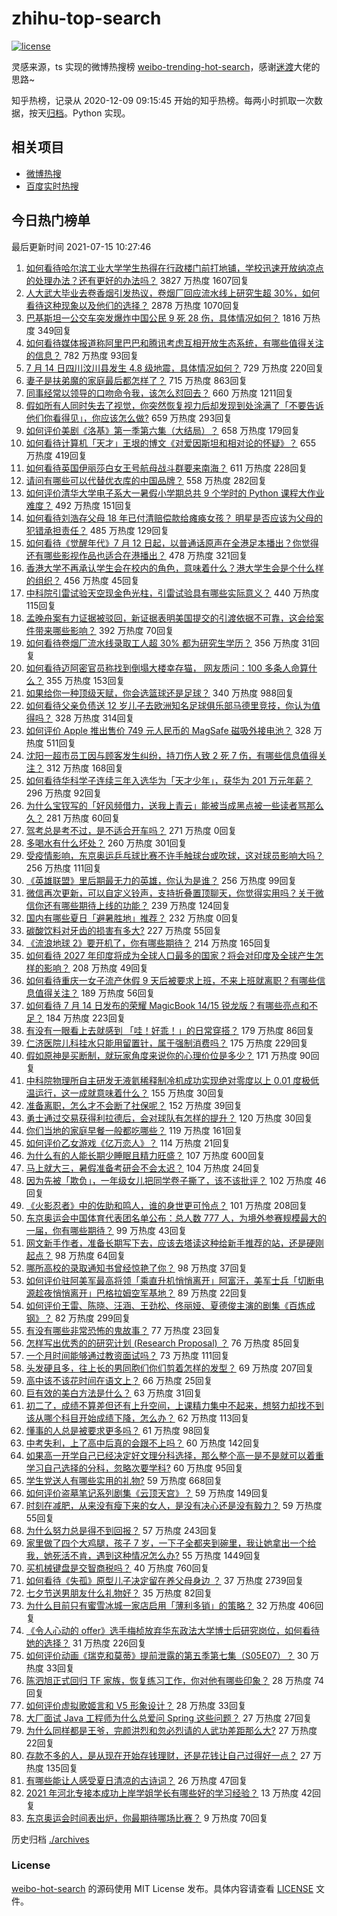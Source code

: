 # zhihu-top-search

[![license](https://img.shields.io/github/license/Arrackisarookie/zhihu-top-search)](https://github.com/Arrackisarookie/zhihu-top-search/blob/master/LICENSE)

灵感来源，ts 实现的微博热搜榜 [weibo-trending-hot-search](https://github.com/justjavac/weibo-trending-hot-search)，感谢[迷渡](https://github.com/justjavac)大佬的思路~

知乎热榜，记录从 2020-12-09 09:15:45 开始的知乎热榜。每两小时抓取一次数据，按天[归档](./archives)。Python 实现。

## 相关项目
+ [微博热搜](https://github.com/Arrackisarookie/weibo-hot-search)
+ [百度实时热搜](https://github.com/Arrackisarookie/baidu-hot-search)

## 今日热门榜单

<!-- Rank Begin -->

最后更新时间 2021-07-15 10:27:46

1. [如何看待哈尔滨工业大学学生热得在行政楼门前打地铺，学校迅速开放纳凉点的处理办法？还有更好的办法吗？](https://www.zhihu.com/question/471954284) 3827 万热度 1607回复
1. [人大武大毕业去卷香烟引发热议，卷烟厂回应流水线上研究生超 30%，如何看待这种现象以及他们的选择？](https://www.zhihu.com/question/472023038) 2878 万热度 1070回复
1. [巴基斯坦一公交车突发爆炸中国公民 9 死 28 伤，具体情况如何？](https://www.zhihu.com/question/472168448) 1816 万热度 349回复
1. [如何看待媒体报道称阿里巴巴和腾讯考虑互相开放生态系统，有哪些值得关注的信息？](https://www.zhihu.com/question/472226846) 782 万热度 93回复
1. [7 月 14 日四川汶川县发生 4.8 级地震，具体情况如何？](https://www.zhihu.com/question/472278269) 729 万热度 220回复
1. [妻子是扶弟魔的家庭最后都怎样了？](https://www.zhihu.com/question/388115245) 715 万热度 863回复
1. [同事经常以领导的口吻命令我，该怎么怼回去？](https://www.zhihu.com/question/341779064) 660 万热度 1211回复
1. [假如所有人同时失去了视觉，你突然恢复视力后却发现到处涂满了「不要告诉他们你看得见」，你应该怎么做?](https://www.zhihu.com/question/455155293) 659 万热度 293回复
1. [如何评价美剧《洛基》第一季第六集（大结局）？](https://www.zhihu.com/question/471727220) 658 万热度 179回复
1. [如何看待计算机「天才」王垠的博文《对爱因斯坦和相对论的怀疑》？](https://www.zhihu.com/question/471840054) 655 万热度 419回复
1. [如何看待英国伊丽莎白女王号航母战斗群要来南海？](https://www.zhihu.com/question/471963739) 611 万热度 228回复
1. [请问有哪些可以代替优衣库的中国品牌？](https://www.zhihu.com/question/451270885) 558 万热度 282回复
1. [如何评价清华大学电子系大一暑假小学期总共 9 个学时的 Python 课程大作业难度？](https://www.zhihu.com/question/471999381) 492 万热度 151回复
1. [如何看待刘浩存父母 18 年已付清赔偿款给瘫痪女孩？ 明星是否应该为父母的犯错承担责任？](https://www.zhihu.com/question/472014999) 485 万热度 129回复
1. [如何看待《觉醒年代》7 月 12 日起，以普通话原声在全港足本播出？你觉得还有哪些影视作品也适合在港播出？](https://www.zhihu.com/question/471859341) 478 万热度 321回复
1. [香港大学不再承认学生会在校内的角色，意味着什么？港大学生会是个什么样的组织？](https://www.zhihu.com/question/472106510) 456 万热度 45回复
1. [中科院引雷试验天空现金色光柱，引雷试验具有哪些实际意义？](https://www.zhihu.com/question/472048621) 440 万热度 115回复
1. [孟晚舟案有力证据被驳回，新证据表明美国提交的引渡依据不可靠，这会给案件带来哪些影响？](https://www.zhihu.com/question/471307679) 392 万热度 70回复
1. [如何看待卷烟厂流水线录取工人超 30% 都为研究生学历？](https://www.zhihu.com/question/472132593) 356 万热度 31回复
1. [如何看待迈阿密官员称找到倒塌大楼幸存猫， 网友质问：100 多条人命算什么？](https://www.zhihu.com/question/471388249) 355 万热度 153回复
1. [如果给你一种顶级天赋，你会选篮球还是足球？](https://www.zhihu.com/question/404964574) 340 万热度 988回复
1. [如何看待父亲负债送 12 岁儿子去欧洲知名足球俱乐部马德里竞技，你认为值得吗？](https://www.zhihu.com/question/471075934) 328 万热度 314回复
1. [如何评价 Apple 推出售价 749 元人民币的 MagSafe 磁吸外接电池？](https://www.zhihu.com/question/472094624) 328 万热度 511回复
1. [沈阳一超市员工因与顾客发生纠纷，持刀伤人致 2 死 7 伤，有哪些信息值得关注？](https://www.zhihu.com/question/472203816) 312 万热度 168回复
1. [如何看待华科学子连续三年入选华为「天才少年」，获华为 201 万元年薪？](https://www.zhihu.com/question/469711065) 296 万热度 92回复
1. [为什么宝钗写的「好风频借力，送我上青云」能被当成黑点被一些读者骂那么久？](https://www.zhihu.com/question/467421306) 281 万热度 60回复
1. [驾考总是考不过，是不适合开车吗？](https://www.zhihu.com/roundtable/xueche) 271 万热度 0回复
1. [多喝水有什么坏处？](https://www.zhihu.com/question/468560630) 260 万热度 301回复
1. [受疫情影响，东京奥运乒乓球比赛不许手触球台或吹球，这对球员影响大吗？](https://www.zhihu.com/question/472117398) 256 万热度 111回复
1. [《英雄联盟》里后期最无力的英雄，你认为是谁？](https://www.zhihu.com/question/463004471) 256 万热度 99回复
1. [微信再次更新，可以自定义铃声，支持折叠置顶聊天，你觉得实用吗？关于微信你还有哪些期待上线的功能？](https://www.zhihu.com/question/472167021) 239 万热度 124回复
1. [国内有哪些夏日「避暑胜地」推荐？](https://www.zhihu.com/roundtable/shujiatravel) 232 万热度 0回复
1. [碳酸饮料对牙齿的损害有多大?](https://www.zhihu.com/question/469791739) 227 万热度 55回复
1. [《流浪地球 2》要开机了，你有哪些期待？](https://www.zhihu.com/question/471927786) 214 万热度 165回复
1. [如何看待 2027 年印度将成为全球人口最多的国家？将会对印度及全球产生怎样的影响？](https://www.zhihu.com/question/471764919) 208 万热度 49回复
1. [如何看待重庆一女子流产休假 9 天后被要求上班，不来上班就离职？有哪些信息值得关注？](https://www.zhihu.com/question/471945220) 189 万热度 56回复
1. [如何看待 7 月 14 日发布的荣耀 MagicBook 14/15 锐龙版？有哪些亮点和不足？](https://www.zhihu.com/question/472202759) 184 万热度 223回复
1. [有没有一眼看上去就感到 「哇！好乖！」的日常穿搭？](https://www.zhihu.com/question/454682479) 179 万热度 86回复
1. [仁济医院儿科挂水只能用留置针，属于强制消费吗？](https://www.zhihu.com/question/470800261) 175 万热度 229回复
1. [假如原神是买断制，就玩家角度来说你的心理价位是多少？](https://www.zhihu.com/question/471287488) 171 万热度 90回复
1. [中科院物理所自主研发无液氦稀释制冷机成功实现绝对零度以上 0.01 度极低温运行，这一成就意味着什么？](https://www.zhihu.com/question/471946119) 155 万热度 30回复
1. [准备离职，怎么才不会断了社保呢？](https://www.zhihu.com/question/22741732) 152 万热度 39回复
1. [勇士通过交易获得利拉德后，会对球队有怎样的提升？](https://www.zhihu.com/question/472015375) 120 万热度 30回复
1. [你们当地的家庭早餐一般都吃哪些？](https://www.zhihu.com/question/469546825) 119 万热度 161回复
1. [如何评价乙女游戏《亿万恋人》？](https://www.zhihu.com/question/470777067) 114 万热度 21回复
1. [为什么有的人能长期少睡眠且精力旺盛？](https://www.zhihu.com/question/27087016) 107 万热度 600回复
1. [马上就大三，暑假准备考研会不会太迟？](https://www.zhihu.com/question/468399095) 104 万热度 24回复
1. [因为先被「欺负」，一年级女儿把同学卷子撕了，该不该批评？](https://www.zhihu.com/question/470997301) 102 万热度 46回复
1. [《火影忍者》中的佐助和鸣人，谁的身世更可怜点？](https://www.zhihu.com/question/29238831) 101 万热度 208回复
1. [东京奥运会中国体育代表团名单公布：总人数 777 人，为境外参赛规模最大的一届，你有哪些期待？](https://www.zhihu.com/question/472186155) 99 万热度 43回复
1. [网文新手作者，准备长期写下去，应该去塔读这种给新手推荐的站，还是硬刚起点？](https://www.zhihu.com/question/470591191) 98 万热度 64回复
1. [哪所高校的录取通知书曾经惊艳了你？](https://www.zhihu.com/question/471971073) 98 万热度 37回复
1. [如何评价驻阿美军最高将领「乘直升机悄悄离开」阿富汗，美军士兵「切断电源趁夜悄悄离开」巴格拉姆空军基地？](https://www.zhihu.com/question/471936835) 89 万热度 22回复
1. [如何评价王雷、陈晓、汪涵、王劲松、佟丽娅、夏德俊主演的剧集《百炼成钢》？](https://www.zhihu.com/question/464290746) 82 万热度 299回复
1. [有没有哪些非常恐怖的鬼故事？](https://www.zhihu.com/question/467736140) 77 万热度 23回复
1. [怎样写出优秀的的研究计划 (Research Proposal) ？](https://www.zhihu.com/question/23695058) 76 万热度 85回复
1. [一个月时间能够通过教资面试吗？](https://www.zhihu.com/question/450116108) 73 万热度 111回复
1. [头发硬且多，往上长的男同胞们你们剪着怎样的发型？](https://www.zhihu.com/question/32026607) 69 万热度 207回复
1. [高中该不该花时间在语文上？](https://www.zhihu.com/question/471034401) 66 万热度 25回复
1. [巨有效的美白方法是什么？](https://www.zhihu.com/question/437976033) 63 万热度 31回复
1. [初二了，成绩不算差但还有上升空间，上课精力集中不起来，想努力却找不到该从哪个科目开始成绩下降，怎么办？](https://www.zhihu.com/question/472160742) 62 万热度 113回复
1. [懂事的人总是被要求更多吗？](https://www.zhihu.com/question/472102017) 61 万热度 98回复
1. [中考失利，上了高中后真的会跟不上吗？](https://www.zhihu.com/question/472040925) 60 万热度 142回复
1. [如果高一开学自己已经决定好文理分科选择，那么整个高一是不是就可以着重学习自己选择的分科，忽略次要学科?](https://www.zhihu.com/question/472215575) 60 万热度 95回复
1. [学生党送人有哪些实用的礼物?](https://www.zhihu.com/question/314076042) 59 万热度 668回复
1. [如何评价盗墓笔记系列剧集《云顶天宫》？](https://www.zhihu.com/question/470890977) 59 万热度 149回复
1. [时刻在减肥，从来没有瘦下来的女人，是没有决心还是没有毅力？](https://www.zhihu.com/question/470909365) 59 万热度 55回复
1. [为什么努力总是得不到回报？](https://www.zhihu.com/question/463248984) 57 万热度 243回复
1. [家里做了四个大鸡腿，孩子 7 岁，一下子全都夹到碗里，我让她拿出一个给我，她死活不肯，遇到这种情况怎么办?](https://www.zhihu.com/question/471273205) 55 万热度 1449回复
1. [买机械键盘是交智商税吗？](https://www.zhihu.com/question/346057428) 40 万热度 760回复
1. [如何看待《失孤》原型儿子决定留在养父母身边 ？](https://www.zhihu.com/question/472060531) 37 万热度 2739回复
1. [七夕节送男朋友什么礼物好？](https://www.zhihu.com/question/287989193) 35 万热度 82回复
1. [为什么目前只有蜜雪冰城一家店启用「薄利多销」的策略？](https://www.zhihu.com/question/469087818) 32 万热度 406回复
1. [《令人心动的 offer》选手梅桢放弃华东政法大学博士后研究岗位，如何看待她的选择？](https://www.zhihu.com/question/472019269) 31 万热度 226回复
1. [如何评价动画《瑞克和莫蒂》提前泄露的第五季第七集（S05E07）？](https://www.zhihu.com/question/471908275) 30 万热度 33回复
1. [陈泗旭正式回归 TF 家族，恢复练习工作，你对他有哪些印象？](https://www.zhihu.com/question/471862566) 28 万热度 74回复
1. [如何评价虚拟歌姬言和 V5 形象设计？](https://www.zhihu.com/question/471588311) 28 万热度 33回复
1. [大厂面试 Java 工程师为什么总爱问 Spring 这些问题？](https://www.zhihu.com/question/471103288) 27 万热度 27回复
1. [为什么同样都是王爷，完颜洪烈和忽必烈请的人武功差距那么大?](https://www.zhihu.com/question/470324620) 27 万热度 22回复
1. [存款不多的人，是从现在开始存钱理财，还是花钱让自己过得好一点？](https://www.zhihu.com/question/471111369) 27 万热度 135回复
1. [有哪些能让人感受夏日清凉的古诗词？](https://www.zhihu.com/question/471957203) 26 万热度 47回复
1. [2021 年河北专接本成功上岸学姐学长有哪些好的学习经验？](https://www.zhihu.com/question/471928085) 13 万热度 42回复
1. [东京奥运会时间表出炉，你最期待哪场比赛？](https://www.zhihu.com/question/471918062) 9 万热度 70回复
<!-- Rank End -->

历史归档 [./archives](./archives)

### License

[weibo-hot-search](https://github.com/Arrackisarookie/zhihu-top-search) 的源码使用 MIT License 发布。具体内容请查看 [LICENSE](./LICENSE) 文件。
